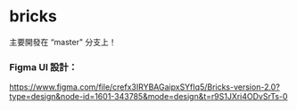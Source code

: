 # bricks

主要開發在 “master" 分支上！

### Figma UI 設計：
https://www.figma.com/file/crefx3IRYBAGaipxSYfIq5/Bricks-version-2.0?type=design&node-id=1601-343785&mode=design&t=r9S1JXri4ODvSrTs-0
